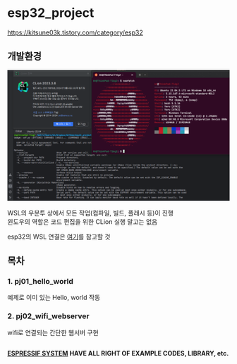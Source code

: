 # esp32_project
https://kitsune03k.tistory.com/category/esp32

## 개발환경
![env.png](env.png)

WSL의 우분투 상에서 모든 작업(컴파일, 빌드, 플래시 등)이 진행\
윈도우의 역할은 코드 편집을 위한 CLion 실행 말고는 없음

esp32의 WSL 연결은 [여기](https://github.com/kitsune03k/WSL_USB)를 참고할 것

## 목차
### 1. pj01_hello_world
예제로 이미 있는 Hello, world 작동

### 2. pj02_wifi_webserver
wifi로 연결되는 간단한 웹서버 구현

##
**[ESPRESSIF SYSTEM](https://www.espressif.com/) HAVE ALL RIGHT OF EXAMPLE CODES, LIBRARY, etc.**